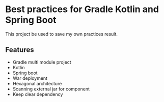 # Best practices for Gradle Kotlin and Spring Boot
This project be used to save my own practices result.

## Features

- Gradle multi module project
- Kotlin
- Spring boot
- War deployment
- Hexagonal architecture
- Scanning external jar for component
- Keep clear dependency